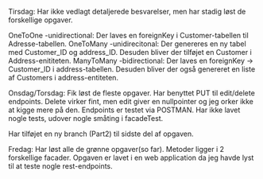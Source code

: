 Tirsdag:
Har ikke vedlagt detaljerede besvarelser, men har stadig løst de forskellige opgaver.
 
OneToOne -unidirectional: Der laves en foreignKey i Customer-tabellen til Adresse-tabellen.
OneToMany -unidirecitonal: Der genereres en ny tabel med Customer_ID og address_ID. Desuden bliver der 
tilføjet en Customer i Address-enititeten. 
ManyToMany -bidirectional: Der laves en foreignKey -> Customer_ID i address-tabellen. Desuden bliver der 
også genereret en liste af Customers i address-entiteten.

Onsdag/Torsdag: Fik løst de fleste opgaver. 
Har benyttet PUT til edit/delete endpoints. Delete virker fint, men edit giver en nullpointer og jeg 
orker ikke at kigge mere på den. Endpoints er testet via POSTMAN.
Har ikke lavet nogle tests, udover nogle småting i facadeTest.

Har tilføjet en ny branch (Part2) til sidste del af opgaven.

Fredag:
Har løst alle de grønne opgaver(so far).
Metoder ligger i 2 forskellige facader. Opgaven er lavet i en web application da jeg havde lyst til at 
teste nogle rest-endpoints.
